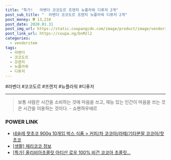 ```yaml
--- 
title: "특가!   라벤더 코코도르 프렌치 뉴플라워 디퓨저 2개" 
post_sub_title: "  라벤더 코코도르 프렌치 뉴플라워 디퓨저 2개" 
post_money: ₩ 13,210 
post_date: 2020.01.31 
post_img_url: https://static.coupangcdn.com/image/product/image/vendoritem/2019/10/10/3070302227/af9c8837-6f48-4c16-b9de-d28ec832218c.jpg 
post_link_url: https://coupa.ng/bnMzl2 
categories: 
  - vendoritem 
tags: 
  - 라벤더 
  - 코코도르 
  - 프렌치 
  - 뉴플라워 
  - 디퓨저 
--- 
```

  #라벤더 #코코도르 #프렌치 #뉴플라워 #디퓨저 
<hr> 

> 보통 사람은 시간을 소비하는 것에 마음을 쓰고, 재능 있는 인간이 마음을 쓰는 것은 시간을 이용하는 것이다. - 쇼펜하우에르 


### POWER LINK

* <a href="https://blog.naver.com/fasyy4321/221776991069" target="_blank">네슬레 핫초코 900g 10개입 박스 식품 > 커피/차 코코아/라떼/기타분말 코코아/핫초코</a>
* <a href="https://blog.naver.com/sakai111/221758924155" target="_blank"> [생활] 체리코코 정보 </a>
* <a href="https://blog.naver.com/an0733/221789564690" target="_blank">[특가] 올리비아초콜릿 아티산 로우 100% 비건 코코아 초콜릿...</a>
